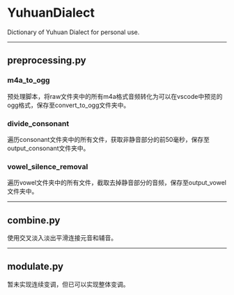 # YuhuanDialect
Dictionary of Yuhuan Dialect for personal use.

---

## preprocessing.py
### m4a_to_ogg
预处理脚本，将raw文件夹中的所有m4a格式音频转化为可以在vscode中预览的ogg格式，保存至convert_to_ogg文件夹中。
### divide_consonant
遍历consonant文件夹中的所有文件，获取非静音部分的前50毫秒，保存至output_consonant文件夹中。
### vowel_silence_removal
遍历vowel文件夹中的所有文件，截取去掉静音部分的音频，保存至output_vowel文件夹中。

---

## combine.py
使用交叉淡入淡出平滑连接元音和辅音。

---

## modulate.py
暂未实现连续变调，但已可以实现整体变调。

